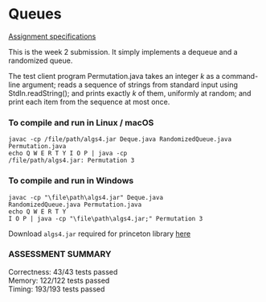 # Queues
<a href="https://coursera.cs.princeton.edu/algs4/assignments/queues/specification.php">Assignment specifications</a>


This is the week 2 submission. It simply implements a dequeue and a randomized queue.<br>

The test client program Permutation.java takes an integer <i>k</i> as a command-line argument; reads a sequence of strings from standard input using StdIn.readString(); and prints exactly <i>k</i> of them, uniformly at random; and print each item from the sequence at most once. 

### To compile and run in Linux / macOS

<code>javac -cp /file/path/algs4.jar Deque.java RandomizedQueue.java Permutation.java</code><br>
<code>echo Q W E R T Y I O P | java -cp /file/path/algs4.jar: Permutation 3</code><br>

### To compile and run in Windows

<code>javac -cp "\file\path\algs4.jar" Deque.java RandomizedQueue.java Permutation.java</code><br>
<code>echo Q W E R T Y I O P | java -cp "\file\path\algs4.jar;" Permutation 3</code><br>

Download <code>algs4.jar</code> required for princeton library <a href="https://drive.google.com/open?id=1Iu7h69SiqSq4QyIImicnjXeb_a3s-vYW">here</a>

### ASSESSMENT SUMMARY

Correctness:  43/43 tests passed<br>
Memory:       122/122 tests passed<br>
Timing:       193/193 tests passed<br>
